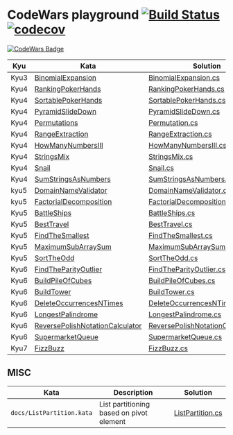 # CodeWars playground  [![Build Status](https://travis-ci.com/NikiforovAll/codewars-playground.svg?branch=master)](https://travis-ci.com/NikiforovAll/codewars-playground) [![codecov](https://codecov.io/gh/NikiforovAll/codewars-playground/branch/master/graph/badge.svg)](https://codecov.io/gh/NikiforovAll/codewars-playground)

[![CodeWars Badge](https://www.codewars.com/users/NikiforovAll/badges/large)](https://www.codewars.com/users/NikiforovAll/badges)

Kyu | Kata |  Solution
--- | --- | ---
Kyu3 | [BinomialExpansion](https://www.codewars.com/kata/binomial-expansion/train/csharp) | [BinomialExpansion.cs](https://github.com/NikiforovAll/codewars-playground/blob/master/src/kyu3/BinomialExpansion.cs)
Kyu4 | [RankingPokerHands](https://www.codewars.com/kata/ranking-poker-hands) | [RankingPokerHands.cs](https://github.com/NikiforovAll/codewars-playground/blob/master/src/kyu4/RankingPokerHands.cs)
Kyu4 | [SortablePokerHands](https://www.codewars.com/kata/sortable-poker-hands) | [SortablePokerHands.cs](https://github.com/NikiforovAll/codewars-playground/blob/master/tests/SortablePokerHandsTest.cs)
Kyu4 | [PyramidSlideDown](https://www.codewars.com/kata/pyramid-slide-down) | [PyramidSlideDown.cs](https://github.com/NikiforovAll/codewars-playground/blob/master/src/kyu4/PyramidSlideDown.cs)
Kyu4 | [Permutations](https://www.codewars.com/kata/permutations) | [Permutation.cs](https://github.com/NikiforovAll/codewars-playground/blob/master/src/kyu4/Permutation.cs)
Kyu4 | [RangeExtraction](https://www.codewars.com/kata/range-extraction) | [RangeExtraction.cs](https://github.com/NikiforovAll/codewars-playground/blob/master/src/kyu4/RangeExtraction.cs)
Kyu4 | [HowManyNumbersIII](https://www.codewars.com/kata/how-many-numbers-iii/) | [HowManyNumbersIII.cs](https://github.com/NikiforovAll/codewars-playground/blob/master/src/kyu4/HowManyNumbersIII.cs)
Kyu4 | [StringsMix](https://www.codewars.com/kata/strings-mix/) | [StringsMix.cs](https://github.com/NikiforovAll/codewars-playground/blob/master/src/kyu4/StringsMix.cs)
Kyu4 | [Snail](https://www.codewars.com/kata/snail/) | [Snail.cs](https://github.com/NikiforovAll/codewars-playground/blob/master/src/kyu4/Snail.cs)
Kyu4| [SumStringsAsNumbers](https://www.codewars.com/kata/sum-strings-as-numbers/) | [SumStringsAsNumbers.cs](https://github.com/NikiforovAll/codewars-playground/blob/master/src/kyu4/SumStringsAsNumbers.cs)
kyu5 | [DomainNameValidator](https://www.codewars.com/kata/domain-name-validator/) | [DomainNameValidator.cs](https://github.com/NikiforovAll/codewars-playground/blob/master/src/kyu5/DomainNameValidator.cs)
kyu5 | [FactorialDecomposition](https://www.codewars.com/kata/factorial-decomposition/) | [FactorialDecomposition.cs](https://github.com/NikiforovAll/codewars-playground/blob/master/src/kyu5/FactorialDecomposition.cs)
Kyu5| [BattleShips](https://www.codewars.com/kata/battle-ships-sunk-damaged-or-not-touched/) | [BattleShips.cs](https://github.com/NikiforovAll/codewars-playground/blob/master/src/kyu5/BattleShips.cs)
Kyu5 | [BestTravel](https://www.codewars.com/kata/best-travel/) | [BestTravel.cs](https://github.com/NikiforovAll/codewars-playground/blob/master/src/kyu5/BestTravel.cs)
Kyu5 | [FindTheSmallest](https://www.codewars.com/kata/find-the-smallest) | [FindTheSmallest.cs](https://github.com/NikiforovAll/codewars-playground/blob/master/src/kyu5/FindTheSmallest.cs)
Kyu5 | [MaximumSubArraySum](https://www.codewars.com/kata/maximum-subarray-sum/) | [MaximumSubArraySum.cs](https://github.com/NikiforovAll/codewars-playground/blob/master/src/kyu5/MaximumSubArraySum.cs)
Kyu5 | [SortTheOdd](https://www.codewars.com/kata/sort-the-odd/solutions/) | [SortTheOdd.cs](https://github.com/NikiforovAll/codewars-playground/blob/master/src/kyu5/)
Kyu6 | [FindTheParityOutlier](https://www.codewars.com/kata/find-the-parity-outlier/) | [FindTheParityOutlier.cs](https://github.com/NikiforovAll/codewars-playground/blob/master/src/kyu6/FindTheParityOutlier.cs)
Kyu6 | [BuildPileOfCubes](https://www.codewars.com/kata/build-a-pile-of-cubes/) | [BuildPileOfCubes.cs](https://github.com/NikiforovAll/codewars-playground/blob/master/src/kyu6/BuildPileOfCubes.cs)
Kyu6 | [BuildTower](https://www.codewars.com/kata/build-tower/) | [BuildTower.cs](https://github.com/NikiforovAll/codewars-playground/blob/master/src/kyu6/BuildTower.cs)
Kyu6 | [DeleteOccurrencesNTimes](https://www.codewars.com/kata/delete-occurrences-of-an-element-if-it-occurs-more-than-n-times/solutions/) | [DeleteOccurrencesNTimes.cs](https://github.com/NikiforovAll/codewars-playground/blob/master/src/kyu6/DeleteOccurrencesNTimes.cs)
Kyu6 | [LongestPalindrome](https://www.codewars.com/kata/longest-palindrome/) | [LongestPalindrome.cs](https://github.com/NikiforovAll/codewars-playground/blob/master/src/kyu6/LongestPalindrome.cs)
Kyu6 | [ReversePolishNotationCalculator](https://www.codewars.com/kata/reverse-polish-notation-calculator/) | [ReversePolishNotationCalculator.cs](https://github.com/NikiforovAll/codewars-playground/blob/master/src/kyu6/ReversePolishNotationCalculator.cs)
Kyu6 | [SupermarketQueue](https://www.codewars.com/kata/the-supermarket-queue/) | [SupermarketQueue.cs](https://github.com/NikiforovAll/codewars-playground/blob/master/src/kyu6/SupermarketQueue.cs)
Kyu7 | [FizzBuzz](https://www.codewars.com/kata/fizz-buzz) | [FizzBuzz.cs](https://github.com/NikiforovAll/codewars-playground/blob/master/src/kyu7/FizzBuzz.cs)

## MISC

Kata | Description |  Solution
--- | --- | ---
`docs/ListPartition.kata`|List partitioning based on pivot element | [ListPartition.cs](https://github.com/NikiforovAll/codewars-playground/blob/master/src/misc/ListPartition.cs)
